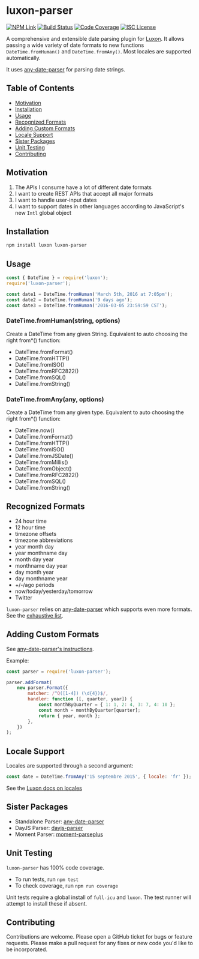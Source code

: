 # luxon-parser

[![NPM Link](https://img.shields.io/npm/v/luxon-parser?v=0.9.4)](https://npmjs.com/package/luxon-parser)
[![Build Status](https://ci.appveyor.com/api/projects/status/github/kensnyder/luxon-parser?branch=master&svg=true&v=0.9.4)](https://ci.appveyor.com/project/kensnyder/luxon-parser/branch/master)
[![Code Coverage](https://codecov.io/gh/kensnyder/luxon-parser/branch/master/graph/badge.svg?v=0.9.4)](https://codecov.io/gh/kensnyder/luxon-parser)
[![ISC License](https://img.shields.io/npm/l/luxon-parser.svg?v=0.9.4)](https://opensource.org/licenses/ISC)

A comprehensive and extensible date parsing plugin for
[Luxon](https://moment.github.io/luxon/docs/). It allows passing a wide variety
of date formats to new functions `DateTime.fromHuman()` and
`DateTime.fromAny()`. Most locales are supported automatically.

It uses [any-date-parser](https://npmjs.com/package/any-date-parser) for parsing
date strings.

## Table of Contents

- [Motivation](#motivation)
- [Installation](#installation)
- [Usage](#usage)
- [Recognized Formats](#recognized-formats)
- [Adding Custom Formats](#adding-custom-formats)
- [Locale Support](#locale-support)
- [Sister Packages](#sister-packages)
- [Unit Testing](#unit-testing)
- [Contributing](#contributing)

## Motivation

1. The APIs I consume have a lot of different date formats
1. I want to create REST APIs that accept all major formats
1. I want to handle user-input dates
1. I want to support dates in other languages according to JavaScript's new
   `Intl` global object

## Installation

```bash
npm install luxon luxon-parser
```

## Usage

```js
const { DateTime } = require('luxon');
require('luxon-parser');

const date1 = DateTime.fromHuman('March 5th, 2016 at 7:05pm');
const date2 = DateTime.fromHuman('9 days ago');
const date3 = DateTime.fromHuman('2016-03-05 23:59:59 CST');
```

### DateTime.fromHuman(string, options)

Create a DateTime from any given String. Equivalent to auto choosing the right
from\*() function:

- DateTime.fromFormat()
- DateTime.fromHTTP()
- DateTime.fromISO()
- DateTime.fromRFC2822()
- DateTime.fromSQL()
- DateTime.fromString()

### DateTime.fromAny(any, options)

Create a DateTime from any given type. Equivalent to auto choosing the right
from\*() function:

- DateTime.now()
- DateTime.fromFormat()
- DateTime.fromHTTP()
- DateTime.fromISO()
- DateTime.fromJSDate()
- DateTime.fromMillis()
- DateTime.fromObject()
- DateTime.fromRFC2822()
- DateTime.fromSQL()
- DateTime.fromString()

## Recognized Formats

- 24 hour time
- 12 hour time
- timezone offsets
- timezone abbreviations
- year month day
- year monthname day
- month day year
- monthname day year
- day month year
- day monthname year
- +/-/ago periods
- now/today/yesterday/tomorrow
- Twitter

`luxon-parser` relies on
[any-date-parser](https://www.npmjs.com/package/any-date-parser) which supports
even more formats. See the
[exhaustive list](https://www.npmjs.com/package/any-date-parser#exhaustive-list-of-date-formats).

## Adding Custom Formats

See
[any-date-parser's instructions](https://www.npmjs.com/package/any-date-parser#adding-custom-formats).

Example:

```js
const parser = require('luxon-parser');

parser.addFormat(
	new parser.Format({
		matcher: /^Q([1-4]) (\d{4})$/,
		handler: function ([, quarter, year]) {
			const monthByQuarter = { 1: 1, 2: 4, 3: 7, 4: 10 };
			const month = monthByQuarter[quarter];
			return { year, month };
		},
	})
);
```

## Locale Support

Locales are supported through a second argument:

```js
const date = DateTime.fromAny('15 septembre 2015', { locale: 'fr' });
```

See the
[Luxon docs on locales](https://moment.github.io/luxon/docs/manual/intl.html)

## Sister Packages

- Standalone Parser:
  [any-date-parser](http://npmjs.com/packages/any-date-parser)
- DayJS Parser: [dayjs-parser](http://npmjs.com/package/dayjs-parser)
- Moment Parser: [moment-parseplus](http://npmjs.com/package/moment-parseplus)

## Unit Testing

`luxon-parser` has 100% code coverage.

- To run tests, run `npm test`
- To check coverage, run `npm run coverage`

Unit tests require a global install of `full-icu` and `luxon`. The test runner
will attempt to install these if absent.

## Contributing

Contributions are welcome. Please open a GitHub ticket for bugs or feature
requests. Please make a pull request for any fixes or new code you'd like to be
incorporated.
